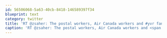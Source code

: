 ```yaml
---
id: 56506068-5a63-40cb-8418-146589397f34
blueprint: text
category: twitter
title: 'RT @zsaher: The postal workers, Air Canada workers and #yvr fans better not start a super riot.'
caption: 'RT @zsaher: The postal workers, Air Canada workers and <span class="hashtag hashtag_local">#<a href="http://tweettemp.darylchymko.ca/?tag=yvr">yvr</a> fans better not start a super riot.'
---
```

